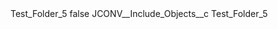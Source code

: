 <?xml version="1.0" encoding="UTF-8"?>
<CustomMetadata xmlns="http://soap.sforce.com/2006/04/metadata" xmlns:xsi="http://www.w3.org/2001/XMLSchema-instance" xmlns:xsd="http://www.w3.org/2001/XMLSchema">
    <label>Test_Folder_5</label>
    <protected>false</protected>
    <values>
        <field>JCONV__Include_Objects__c</field>
        <value xsi:type="xsd:string">Test_Folder_5</value>
    </values>
</CustomMetadata>
